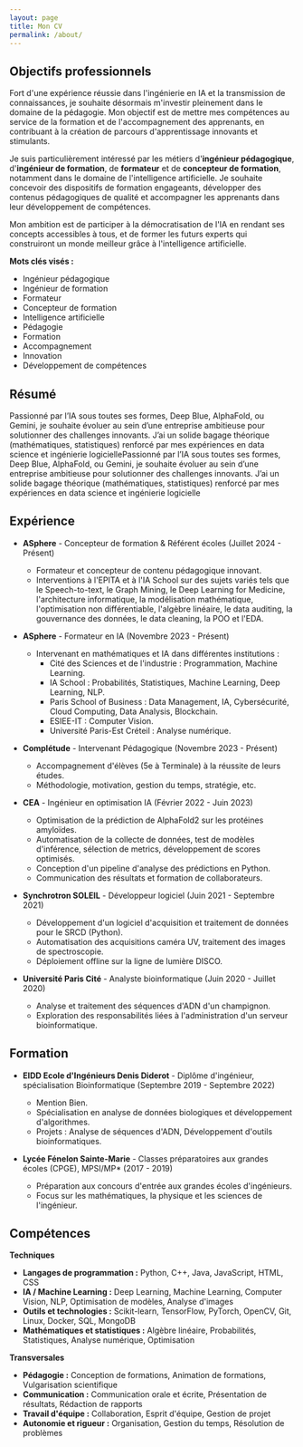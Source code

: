 ```yaml
---
layout: page
title: Mon CV
permalink: /about/
---
```


## Objectifs professionnels

Fort d'une expérience réussie dans l'ingénierie en IA et la transmission de connaissances, je souhaite désormais m'investir pleinement dans le domaine de la pédagogie. Mon objectif est de mettre mes compétences au service de la formation et de l'accompagnement des apprenants, en contribuant à la création de parcours d'apprentissage innovants et stimulants.

Je suis particulièrement intéressé par les métiers d'**ingénieur pédagogique**, d'**ingénieur de formation**, de **formateur** et de **concepteur de formation**, notamment dans le domaine de l'intelligence artificielle. Je souhaite concevoir des dispositifs de formation engageants, développer des contenus pédagogiques de qualité et accompagner les apprenants dans leur développement de compétences.

Mon ambition est de participer à la démocratisation de l'IA en rendant ses concepts accessibles à tous, et de former les futurs experts qui construiront un monde meilleur grâce à l'intelligence artificielle.

**Mots clés visés :**

- Ingénieur pédagogique
- Ingénieur de formation
- Formateur
- Concepteur de formation
- Intelligence artificielle
- Pédagogie
- Formation
- Accompagnement
- Innovation
- Développement de compétences

## Résumé

Passionné par l’IA sous toutes ses formes, Deep Blue, AlphaFold, ou Gemini, je souhaite évoluer au sein d’une entreprise ambitieuse pour solutionner des challenges innovants. J’ai un solide bagage théorique (mathématiques, statistiques) renforcé par mes expériences en data science et ingénierie logiciellePassionné par l’IA sous toutes ses formes, Deep Blue, AlphaFold, ou Gemini, je souhaite évoluer au sein d’une entreprise ambitieuse pour solutionner des challenges innovants. J’ai un solide bagage théorique (mathématiques, statistiques) renforcé par mes expériences en data science et ingénierie logicielle

## Expérience

- **ASphere** - Concepteur de formation & Référent écoles (Juillet 2024 - Présent)

  - Formateur et concepteur de contenu pédagogique innovant.
  - Interventions à l'EPITA et à l'IA School sur des sujets variés tels que le Speech-to-text, le Graph Mining, le Deep Learning for Medicine, l'architecture informatique, la modélisation mathématique, l'optimisation non différentiable, l'algèbre linéaire, le data auditing, la gouvernance des données, le data cleaning, la POO et l'EDA.

- **ASphere** - Formateur en IA (Novembre 2023 - Présent)

  - Intervenant en mathématiques et IA dans différentes institutions :
    - Cité des Sciences et de l'industrie : Programmation, Machine Learning.
    - IA School : Probabilités, Statistiques, Machine Learning, Deep Learning, NLP.
    - Paris School of Business : Data Management, IA, Cybersécurité, Cloud Computing, Data Analysis, Blockchain.
    - ESIEE-IT : Computer Vision.
    - Université Paris-Est Créteil : Analyse numérique.

- **Complétude** - Intervenant Pédagogique (Novembre 2023 - Présent)

  - Accompagnement d'élèves (5e à Terminale) à la réussite de leurs études.
  - Méthodologie, motivation, gestion du temps, stratégie, etc.

- **CEA** - Ingénieur en optimisation IA (Février 2022 - Juin 2023)

  - Optimisation de la prédiction de AlphaFold2 sur les protéines amyloïdes.
  - Automatisation de la collecte de données, test de modèles d'inférence, sélection de metrics, développement de scores optimisés.
  - Conception d'un pipeline d'analyse des prédictions en Python.
  - Communication des résultats et formation de collaborateurs.

- **Synchrotron SOLEIL** - Développeur logiciel (Juin 2021 - Septembre 2021)

  - Développement d'un logiciel d'acquisition et traitement de données pour le SRCD (Python).
  - Automatisation des acquisitions caméra UV, traitement des images de spectroscopie.
  - Déploiement offline sur la ligne de lumière DISCO.

- **Université Paris Cité** - Analyste bioinformatique (Juin 2020 - Juillet 2020)
  - Analyse et traitement des séquences d'ADN d'un champignon.
  - Exploration des responsabilités liées à l'administration d'un serveur bioinformatique.

## Formation

- **EIDD Ecole d'Ingénieurs Denis Diderot** - Diplôme d'ingénieur, spécialisation Bioinformatique (Septembre 2019 - Septembre 2022)

  - Mention Bien.
  - Spécialisation en analyse de données biologiques et développement d'algorithmes.
  - Projets : Analyse de séquences d'ADN, Développement d'outils bioinformatiques.

- **Lycée Fénelon Sainte-Marie** - Classes préparatoires aux grandes écoles (CPGE), MPSI/MP\* (2017 - 2019)
  - Préparation aux concours d'entrée aux grandes écoles d'ingénieurs.
  - Focus sur les mathématiques, la physique et les sciences de l'ingénieur.

## Compétences

**Techniques**

- **Langages de programmation :** Python, C++, Java, JavaScript, HTML, CSS
- **IA / Machine Learning :** Deep Learning, Machine Learning, Computer Vision, NLP, Optimisation de modèles, Analyse d'images
- **Outils et technologies :** Scikit-learn, TensorFlow, PyTorch, OpenCV, Git, Linux, Docker, SQL, MongoDB
- **Mathématiques et statistiques :** Algèbre linéaire, Probabilités, Statistiques, Analyse numérique, Optimisation

**Transversales**

- **Pédagogie :** Conception de formations, Animation de formations, Vulgarisation scientifique
- **Communication :** Communication orale et écrite, Présentation de résultats, Rédaction de rapports
- **Travail d'équipe :** Collaboration, Esprit d'équipe, Gestion de projet
- **Autonomie et rigueur :** Organisation, Gestion du temps, Résolution de problèmes
